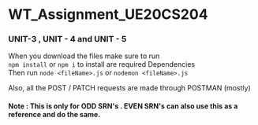 # WT_Assignment_UE20CS204

### UNIT-3 , UNIT - 4 and UNIT - 5

When you download the files make sure to run <br> `npm install` or  `npm i` to install are required Dependencies <br> Then run `node <fileName>.js` or `nodemon <fileName>.js` 

Also, all the POST / PATCH requests are made through POSTMAN (mostly)

#### Note : This is only for ODD SRN's . EVEN SRN's can also use this as a reference and do the same.
